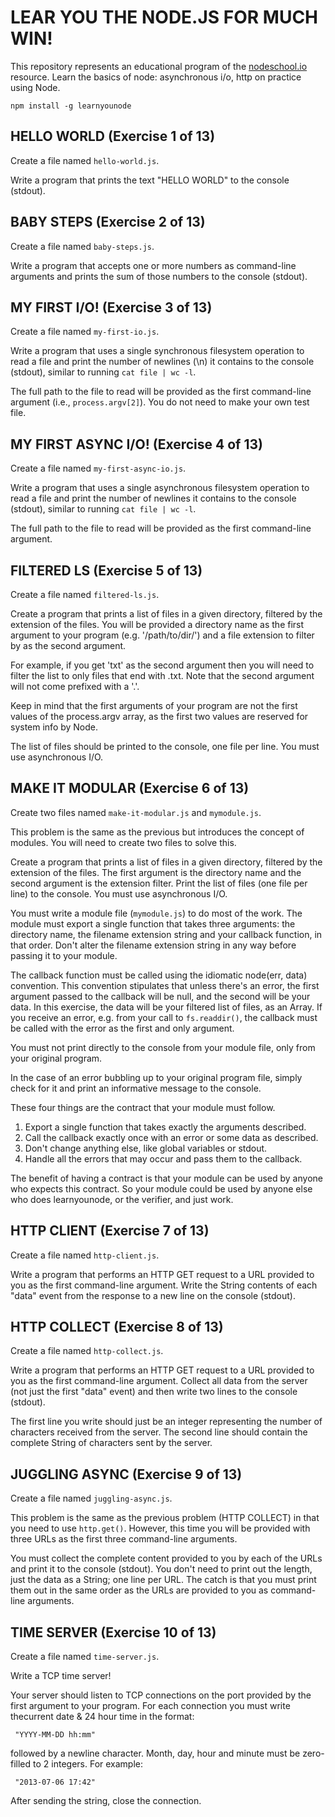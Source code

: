 # LEAR YOU THE NODE.JS FOR MUCH WIN!

This repository represents an  educational program of the [nodeschool.io](https://nodeschool.io/#workshoppers) resource. Learn the basics of node: asynchronous i/o, http on practice using Node.

`npm install -g learnyounode`

 ## HELLO WORLD (Exercise 1 of 13)

Create a file named `hello-world.js`.

Write a program that prints the text "HELLO WORLD" to the console (stdout).
  
## BABY STEPS (Exercise 2 of 13)
  
Create a file named `baby-steps.js`.
  
Write a program that accepts one or more numbers as command-line arguments and prints the sum of those numbers to the console (stdout).

## MY FIRST I/O! (Exercise 3 of 13)

Create a file named `my-first-io.js`.

Write a program that uses a single synchronous filesystem operation to read a file and print the number of newlines (\n) it contains to the console (stdout), similar to running `cat file | wc -l`.

The full path to the file to read will be provided as the first command-line argument (i.e., `process.argv[2]`). You do not need to make your own test file.

## MY FIRST ASYNC I/O! (Exercise 4 of 13)

Create a file named `my-first-async-io.js`.

Write a program that uses a single asynchronous filesystem operation to read a file and print the number of newlines it contains to the console (stdout), similar to running `cat file | wc -l`.

The full path to the file to read will be provided as the first command-line argument.

 ## FILTERED LS (Exercise 5 of 13)

Create a file named `filtered-ls.js`.

Create a program that prints a list of files in a given directory, filtered by the extension of the files. You will be provided a directory name as the first argument to your program (e.g. '/path/to/dir/') and a file extension to filter by as the second argument.

For example, if you get 'txt' as the second argument then you will need to filter the list to only files that end with .txt. Note that the second argument will not come prefixed with a '.'.

Keep in mind that the first arguments of your program are not the first values of the process.argv array, as the first two values are reserved for system info by Node.

The list of files should be printed to the console, one file per line. You must use asynchronous I/O.

## MAKE IT MODULAR (Exercise 6 of 13)

Create two files named `make-it-modular.js` and `mymodule.js`.

This problem is the same as the previous but introduces the concept of modules. You will need to create two files to solve this.

Create a program that prints a list of files in a given directory, filtered by the extension of the files. The first argument is the directory name and the second argument is the extension filter. Print the list of files (one file per line) to the console. You must use asynchronous I/O.

You must write a module file (`mymodule.js`) to do most of the work. The module must export a single function that takes three arguments: the directory name, the filename extension string and your callback function, in that order. Don't alter the filename extension string in any way before passing it to your module.

The callback function must be called using the idiomatic node(err, data) convention. This convention stipulates that unless there's an error, the first argument passed to the callback will be null, and the second will be your data. In this exercise, the data will be your filtered list of files, as an Array. If you receive an error, e.g. from your call to `fs.readdir()`, the callback must be called with the error as the first and only argument.

You must not print directly to the console from your module file, only from your original program.

In the case of an error bubbling up to your original program file, simply check for it and print an informative message to the console.

These four things are the contract that your module must follow.

 1. Export a single function that takes exactly the arguments described.
 2. Call the callback exactly once with an error or some data as described.
 3. Don't change anything else, like global variables or stdout.
 4. Handle all the errors that may occur and pass them to the callback.

The benefit of having a contract is that your module can be used by anyone who expects this contract. So your module could be used by anyone else who does learnyounode, or the verifier, and just work.

## HTTP CLIENT (Exercise 7 of 13)

Create a file named `http-client.js`.

Write a program that performs an HTTP GET request to a URL provided to you as the first command-line argument. Write the String contents of each "data" event from the response to a new line on the console (stdout).

## HTTP COLLECT (Exercise 8 of 13)

Create a file named `http-collect.js`.

Write a program that performs an HTTP GET request to a URL provided to you as the first command-line argument. Collect all data from the server (not just the first "data" event) and then write two lines to the console (stdout).

The first line you write should just be an integer representing the number of characters received from the server. The second line should contain the complete String of characters sent by the server.

## JUGGLING ASYNC (Exercise 9 of 13)

Create a file named `juggling-async.js`.

This problem is the same as the previous problem (HTTP COLLECT) in that you need to use `http.get()`. However, this time you will be provided with three URLs as the first three command-line arguments.

You must collect the complete content provided to you by each of the URLs and print it to the console (stdout). You don't need to print out the length, just the data as a String; one line per URL. The catch is that you must print them out in the same order as the URLs are provided to you as command-line arguments.

## TIME SERVER (Exercise 10 of 13)

Create a file named `time-server.js`.

Write a TCP time server!

Your server should listen to TCP connections on the port provided by the first argument to your program. For each connection you must write thecurrent date & 24 hour time in the format:

     "YYYY-MM-DD hh:mm"

followed by a newline character. Month, day, hour and minute must be zero-filled to 2 integers. For example:

     "2013-07-06 17:42"

After sending the string, close the connection.
